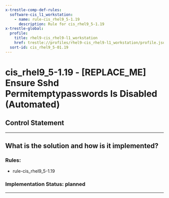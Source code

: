 ```yaml
---
x-trestle-comp-def-rules:
  software-cis_l1_workstation:
    - name: rule-cis_rhel9_5-1.19
      description: Rule for cis_rhel9_5-1.19
x-trestle-global:
  profile:
    title: rhel9-cis_rhel9-l1_workstation
    href: trestle://profiles/rhel9-cis_rhel9-l1_workstation/profile.json
  sort-id: cis_rhel9_5-01.19
---
```


# cis_rhel9_5-1.19 - \[REPLACE_ME\] Ensure Sshd Permitemptypasswords Is Disabled (Automated)

## Control Statement

______________________________________________________________________

## What is the solution and how is it implemented?

<!-- For implementation status enter one of: implemented, partial, planned, alternative, not-applicable -->

<!-- Note that the list of rules under ### Rules: is read-only and changes will not be captured after assembly to JSON -->

<!-- Add control implementation description here for control: cis_rhel9_5-1.19 -->

### Rules:

  - rule-cis_rhel9_5-1.19

### Implementation Status: planned

______________________________________________________________________
